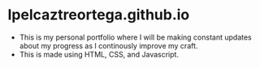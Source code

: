 # Ipelcaztreortega.github.io
- This is my personal portfolio where I will be making constant updates about my progress as I continously improve my craft.
- This is made using HTML, CSS, and Javascript.
